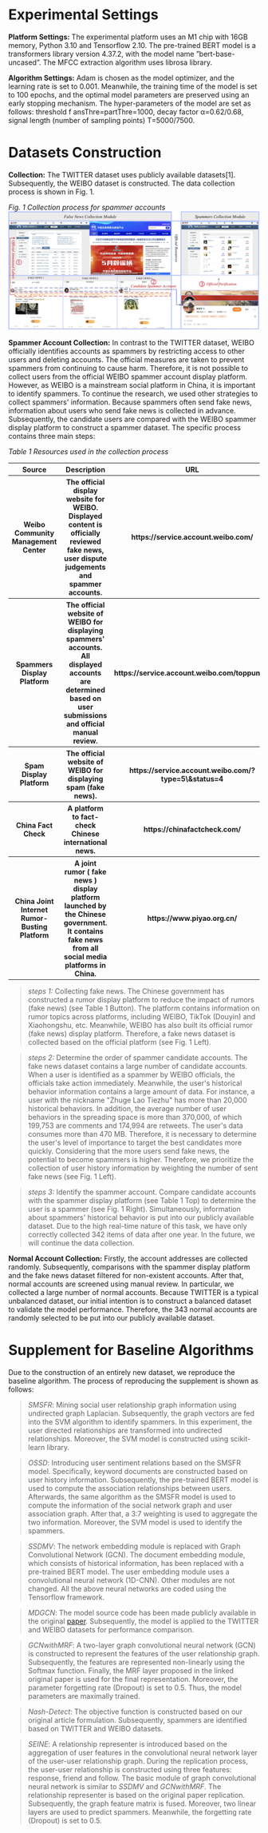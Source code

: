 # Experimental Settings

**Platform Settings:** The experimental platform uses an M1 chip with 16GB memory, Python 3.10 and Tensorflow 2.10. The pre-trained BERT model is a transformers library version 4.37.2, with the model name ”bert-base-uncased”. The MFCC extraction algorithm uses librosa library.

**Algorithm Settings:**  Adam is chosen as the model optimizer, and the learning rate is set to 0.001. Meanwhile, the training time of the model is set to 100 epochs, and the optimal model parameters are preserved using an early stopping mechanism. The hyper-parameters of the model are set as follows: threshold f ansThre=partThre=1000, decay factor α=0.62/0.68, signal length (number of sampling points) T=5000/7500.

# Datasets Construction

**Collection:** The TWITTER dataset uses publicly available datasets[1]. Subsequently, the WEIBO dataset is constructed. The data collection process is shown in Fig. 1.

*Fig. 1 Collection process for spammer accounts*
![Weibo Dataset Construction](./fig/weibo.jpg "Weibo Dataset Construction")

**Spammer Account Collection:** In contrast to the TWITTER dataset, WEIBO officially identifies accounts as spammers by restricting access to other users and deleting accounts. The official measures are taken to prevent spammers from continuing to cause harm. Therefore, it is not possible to collect users from the official WEIBO spammer account display platform. However, as WEIBO is a mainstream social platform in China, it is important to identify spammers. To continue the research, we used other strategies to collect spammers' information. Because spammers often send fake news, information about users who send fake news is collected in advance. Subsequently, the candidate users are compared with the WEIBO spammer display platform to construct a spammer dataset. The specific process contains three main steps:

*Table 1 Resources used in the collection process*
<table>
  <tr>
    <th width="300" >Source</th>
    <th width="600" >Description</th>
    <th width="100" >URL</th>
  </tr>
  <tr>
    <th width="300" >Weibo Community Management Center</th>
    <th width="600" >The official display website for WEIBO. Displayed content is officially reviewed fake news, user dispute judgements and spammer accounts.</th>
    <th width="100" >https://service.account.weibo.com/</th>
  </tr>
  <tr>
    <th width="300" >Spammers Display Platform</th>
    <th width="600" >The official website of WEIBO for displaying spammers' accounts. All displayed accounts are determined based on user submissions and official manual review.</th>
    <th width="100" >https://service.account.weibo.com/toppunish</th>
  </tr>
  <tr>
    <th width="300" >Spam Display Platform</th>
    <th width="600" >The official website of WEIBO for displaying spam (fake news).</th>
    <th width="100" >https://service.account.weibo.com/?type=5\&status=4</th>
  </tr>
  <tr>
    <th width="300" >China Fact Check</th>
    <th width="600" >A platform to fact-check Chinese international news.</th>
    <th width="100" >https://chinafactcheck.com/</th>
  </tr>
  <tr>
    <th width="300" >China Joint Internet Rumor-Busting Platform</th>
    <th width="600" >A joint rumor ( fake news ) display platform launched by the Chinese government. It contains fake news from all social media platforms in China.</th>
    <th width="100" >https://www.piyao.org.cn/</th>
  </tr>
</table>

> *steps 1:* Collecting fake news. The Chinese government has constructed a rumor display platform to reduce the impact of rumors (fake news) (see Table 1 Button). The platform contains information on rumor topics across platforms, including WEIBO, TikTok (Douyin) and Xiaohongshu, etc. Meanwhile, WEIBO has also built its official rumor (fake news) display platform. Therefore, a fake news dataset is collected based on the official platform (see Fig. 1 Left).

> *steps 2:* Determine the order of spammer candidate accounts. The fake news dataset contains a large number of candidate accounts. When a user is identified as a spammer by WEIBO officials, the officials take action immediately. Meanwhile, the user's historical behavior information contains a large amount of data. For instance, a user with the nickname "Zhuge Lao Tiezhu" has more than 20,000 historical behaviors. In addition, the average number of user behaviors in the spreading space is more than 370,000, of which 199,753 are comments and 174,994 are retweets. The user's data consumes more than 470 MB. Therefore, it is necessary to determine the user's level of importance to target the best candidates more quickly. Considering that the more users send fake news, the potential to become spammers is higher. Therefore, we prioritize the collection of user history information by weighting the number of sent fake news (see Fig. 1 Left).

> *steps 3:* Identify the spammer account. Compare candidate accounts with the spammer display platform (see Table 1 Top) to determine the user is a spammer (see Fig. 1 Right). Simultaneously, information about spammers' historical behavior is put into our publicly available dataset. Due to the high real-time nature of this task, we have only correctly collected 342 items of data after one year. In the future, we will continue the data collection.

**Normal Account Collection:** Firstly, the account addresses are collected randomly. Subsequently, comparisons with the spammer display platform and the fake news dataset filtered for non-existent accounts. After that, normal accounts are screened using manual review. In particular, we collected a large number of normal accounts. Because TWITTER is a typical unbalanced dataset, our initial intention is to construct a balanced dataset to validate the model performance. Therefore, the 343 normal accounts are randomly selected to be put into our publicly available dataset.

# Supplement for Baseline Algorithms

Due to the construction of an entirely new dataset, we reproduce the baseline algorithm. The process of reproducing the supplement is shown as follows:

> *SMSFR*: Mining social user relationship graph information using undirected graph Laplacian. Subsequently, the graph vectors are fed into the SVM algorithm to identify spammers. In this experiment, the user directed relationships are transformed into undirected relationships. Moreover, the SVM model is constructed using scikit-learn library.

> *OSSD*: Introducing user sentiment relations based on the SMSFR model. Specifically, keyword documents are constructed based on user history information. Subsequently, the pre-trained BERT model is used to compute the association relationships between users. Afterwards, the same algorithm as the SMSFR model is used to compute the information of the social network graph and user association graph. After that, a 3:7 weighting is used to aggregate the two information. Moreover, the SVM model is used to identify the spammers.

> *SSDMV*: The network embedding module is replaced with Graph Convolutional Network (GCN). The document embedding module, which consists of historical information, has been replaced with a pre-trained BERT model. The user embedding module uses a convolutional neural network (1D-CNN). Other modules are not changed. All the above neural networks are coded using the Tensorflow framework.

> *MDGCN*: The model source code has been made publicly available in the original [paper](https://github.com/dleyan/MDGCN). Subsequently, the model is applied to the TWITTER and WEIBO datasets for performance comparison.

> *GCNwithMRF*: A two-layer graph convolutional neural network (GCN) is constructed to represent the features of the user relationship graph. Subsequently, the features are represented non-linearly using the Softmax function. Finally, the MRF layer proposed in the linked original paper is used for the final representation. Moreover, the parameter forgetting rate (Dropout) is set to 0.5. Thus, the model parameters are maximally trained.

> *Nash-Detect*: The objective function is constructed based on our original article formulation. Subsequently, spammers are identified based on TWITTER and WEIBO datasets.

> *SEINE*: A relationship representer is introduced based on the aggregation of user features in the convolutional neural network layer of the user-user relationship graph. During the replication process, the user-user relationship is constructed using three features: response, friend and follow. The basic module of graph convolutional neural network is similar to *SSDMV* and *GCNwithMRF*. The relationship representer is based on the original paper replication. Subsequently, the graph feature matrix is fused. Moreover, two linear layers are used to predict spammers. Meanwhile, the forgetting rate (Dropout) is set to 0.5.


